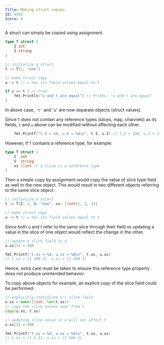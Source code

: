 ```yaml
---
Title: Making struct copies.
Id: 5352
Score: 4
---
```

A struct can simply be copied using assignment.

```go
type T struct {
    I int
    S string
}

// initialize a struct
t := T{1, "one"}

// make struct copy
u := t // u has its field values equal to t

if u == t { // true
    fmt.Println("u and t are equal") // Prints: "u and t are equal"
}
```

In above case, `'t'` and 'u' are now separate objects (struct values).

Since `T` does not contain any reference types (slices, map, channels) as its fields, `t` and `u` above can be modified without affecting each other.

```go
    fmt.Printf("t.I = %d, u.I = %d\n", t.I, u.I) // t.I = 100, u.I = 1
```

However, if `T` contains a reference type, for example:

```go
type T struct {
    I  int
    S  string
    xs []int // a slice is a reference type
}
```

Then a simple copy by assignment would copy the value of slice type field as well to the new object. This would result in two different objects referring to the same slice object.

```go
// initialize a struct
t := T{I: 1, S: "one", xs: []int{1, 2, 3}}

// make struct copy
u := t // u has its field values equal to t
```

Since both u and t refer to the same slice through their field xs updating a value in the slice of one object would reflect the change in the other.

```go
// update a slice field in u
u.xs[1] = 500

fmt.Printf("t.xs = %d, u.xs = %d\n", t.xs, u.xs)
// t.xs = [1 500 3], u.xs = [1 500 3]
```

Hence, extra care must be taken to ensure this reference type property does not produce unintended behavior.

To copy above objects for example, an explicit copy of the slice field could be performed:

```go
// explicitly initialize u's slice field
u.xs = make([]int, len(t.xs))
// copy the slice values over from t
copy(u.xs, t.xs)

// updating slice value in u will not affect t
u.xs[1] = 500

fmt.Printf("t.xs = %d, u.xs = %d\n", t.xs, u.xs)
// t.xs = [1 2 3], u.xs = [1 500 3]
```
